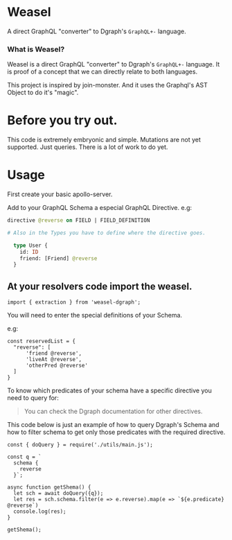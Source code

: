 # Weasel

A direct GraphQL "converter" to Dgraph's `GraphQL+-` language.

### What is Weasel?

Weasel is a direct GraphQL "converter" to Dgraph's `GraphQL+-` language. It is proof of a concept that we can directly relate to both languages.

This project is inspired by join-monster. And it uses the Graphql's AST Object to do it's "magic".

# Before you try out.

This code is extremely embryonic and simple. Mutations are not yet supported. Just queries. There is a lot of work to do yet.

# Usage

First create your basic apollo-server.

Add to your GraphQL Schema a especial GraphQL Directive.
e.g:

```GRAPHQL
directive @reverse on FIELD | FIELD_DEFINITION

# Also in the Types you have to define where the directive goes.

  type User {
    id: ID
    friend: [Friend] @reverse
  }

```

## At your resolvers code import the weasel.

```JS
import { extraction } from 'weasel-dgraph';
```

You will need to enter the special definitions of your Schema.

e.g:

```JS
const reservedList = {
  "reverse": [
      'friend @reverse',
      'liveAt @reverse',
      'otherPred @reverse'
  ]
}
```

To know which predicates of your schema have a specific directive you need to query for:

>You can check the Dgraph documentation for other directives.

This code below is just an example of how to query Dgraph's Schema and how to filter schema to get only those predicates with the required directive.

```JS
const { doQuery } = require('./utils/main.js');

const q = `
  schema {
    reverse
  }`;

async function getShema() {
  let sch = await doQuery({q});
  let res = sch.schema.filter(e => e.reverse).map(e => `${e.predicate} @reverse`)
  console.log(res);
}

getShema();
```
